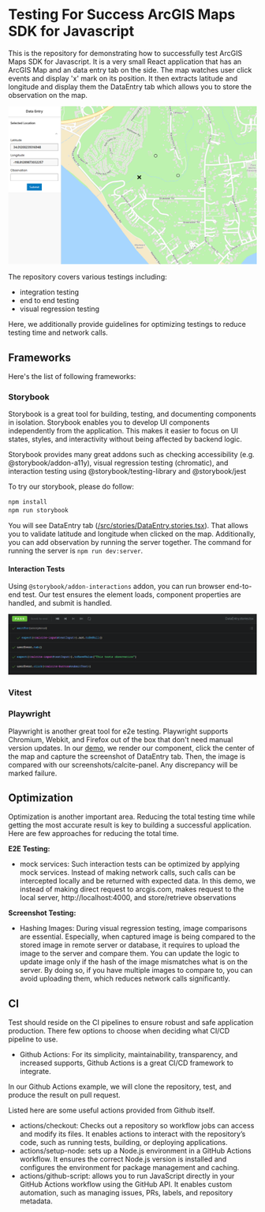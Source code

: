 # Testing For Success ArcGIS Maps SDK for Javascript

This is the repository for demonstrating how to successfully test ArcGIS Maps SDK for Javascript. It is a very small React application that has an ArcGIS Map and an data entry tab on the side. The map watches user click events and display 'x' mark on its position. It then extracts latitude and longitude and display them the DataEntry tab which allows you to store the observation on the map.

![](imgs/res/2025-02-18-11-55-08.png)

The repository covers various testings including:

- integration testing
- end to end testing
- visual regression testing

Here, we additionally provide guidelines for optimizing testings to reduce testing time and network calls.

## Frameworks

Here's the list of following frameworks:

### Storybook

Storybook is a great tool for building, testing, and documenting components in isolation. Storybook enables you to develop UI components independently from the application. This makes it easier to focus on UI states, styles, and interactivity without being affected by backend logic.

Storybook provides many great addons such as checking accessibility (e.g. @storybook/addon-a11y), visual regression testing (chromatic), and interaction testing using @storybook/testing-library and @storybook/jest

To try our storybook, please do follow:

```sh
npm install
npm run storybook
```

You will see DataEntry tab ([/src/stories/DataEntry.stories.tsx](src/stories/DataEntry.stories.tsx)). That allows you to validate latitude and longitude when clicked on the map. Additionally, you can add observation by running the server together. The command for running the server is `npm run dev:server`.

#### Interaction Tests

Using `@storybook/addon-interactions` addon, you can run browser end-to-end test. Our test ensures the element loads, component properties are handled, and submit is handled.

![](imgs/res/2025-02-18-12-10-35.png)

### Vitest

### Playwright

Playwright is another great tool for e2e testing. Playwright supports Chromium, Webkit, and Firefox out of the box that don't need manual version updates. In our [demo](/__tests__/DataEntry.test.ts), we render our component, click the center of the map and capture the screenshot of DataEntry tab. Then, the image is compared with our screenshots/calcite-panel. Any discrepancy will be marked failure.

## Optimization

Optimization is another important area. Reducing the total testing time while getting the most accurate result is key to building a successful application. Here are few approaches for reducing the total time.

**E2E Testing:**

- mock services: Such interaction tests can be optimized by applying mock services. Instead of making network calls, such calls can be intercepted locally and be returned with expected data. In this demo, we instead of making direct request to arcgis.com, makes request to the local server, http://localhost:4000, and store/retrieve observations

**Screenshot Testing:**

- Hashing Images: During visual regression testing, image comparisons are essential. Especially, when captured image is being compared to the stored image in remote server or database, it requires to upload the image to the server and compare them. You can update the logic to update image only if the hash of the image mismatches what is on the server. By doing so, if you have multiple images to compare to, you can avoid uploading them, which reduces network calls significantly.

## CI

Test should reside on the CI pipelines to ensure robust and safe application production. There few options to choose when deciding what CI/CD pipeline to use.

- Github Actions: For its simplicity, maintainability, transparency, and increased supports, Github Actions is a great CI/CD framework to integrate.

In our Github Actions example, we will clone the repository, test, and produce the result on pull request.

Listed here are some useful actions provided from Github itself.

- actions/checkout: Checks out a repository so workflow jobs can access and modify its files. It enables actions to interact with the repository’s code, such as running tests, building, or deploying applications.
- actions/setup-node: sets up a Node.js environment in a GitHub Actions workflow. It ensures the correct Node.js version is installed and configures the environment for package management and caching.
- actions/github-script: allows you to run JavaScript directly in your GitHub Actions workflow using the GitHub API. It enables custom automation, such as managing issues, PRs, labels, and repository metadata.
